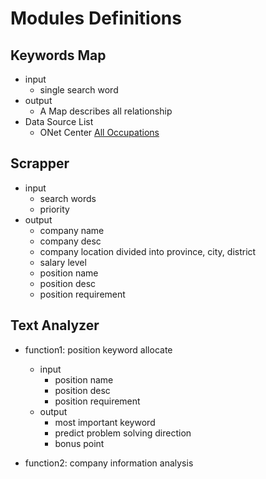 # Modules Definitions

## Keywords Map

- input
  - single search word
- output
  - A Map describes all relationship
- Data Source List
  - ONet Center [All Occupations](https://www.onetonline.org/find/career?c=0&g=Go)

## Scrapper

- input
  - search words
  - priority
- output
  - company name
  - company desc
  - company location divided into province, city, district
  - salary level
  - position name
  - position desc
  - position requirement

## Text Analyzer

- function1: position keyword allocate
  - input
    - position name
    - position desc
    - position requirement
  - output
    - most important keyword
    - predict problem solving direction
    - bonus point

- function2: company information analysis
